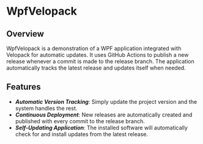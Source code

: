 
# WpfVelopack
## Overview
WpfVelopack is a demonstration of a WPF application integrated with Velopack for automatic updates. It uses GitHub Actions to publish a new release whenever a commit is made to the release branch. The application automatically tracks the latest release and updates itself when needed.

## Features
- ***Automatic Version Tracking***: Simply update the project version and the system handles the rest.
- ***Continuous Deployment***: New releases are automatically created and published with every commit to the release branch.
- ***Self-Updating Application***: The installed software will automatically check for and install updates from the latest release.
